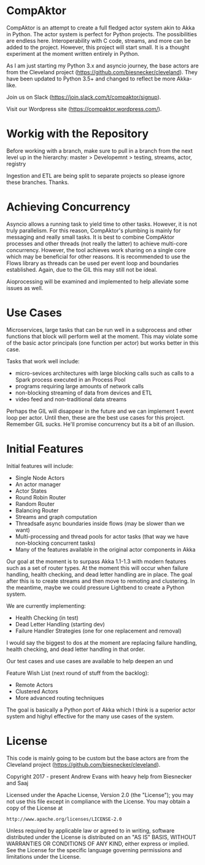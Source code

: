 # CompAktor

CompAktor is an attempt to create a full fledged actor system akin to Akka in Python. The actor system is perfect for Python projects. The possibilities are endless here. Interoperability with C code, streams, and more can be added to the project. However, this project will start small. It is a thought experiment at the moment written entirely in Python.

As I am just starting my Python 3.x and asyncio journey, the base actors are from the Cleveland project (https://github.com/biesnecker/cleveland). They have been updated to Python 3.5+ and changed to reflect be more Akka-like.

Join us on Slack (https://join.slack.com/t/compaktor/signup).

Visit our Wordpress site (https://compaktor.wordpress.com/).

# Workig with the Repository

Before working with a branch, make sure to pull in a branch from the next level up in the hierarchy:
                                            master
                                              >
                                              Developemnt
                                                   >
                                                   testing, streams, actor, registry

Ingestion and ETL are being split to separate projects so please ignore these branches. Thanks.

# Achieving Concurrency

Asyncio allows a running task to yield time to other tasks. However, it is not truly parallelism. For this reason, CompAktor's plumbing is mainly for messaging and really small tasks. It is best to combine CompAktor processes and other threads (not really the latter) to achieve multi-core concurrency. However, the tool achieves work sharing on a single core which may be beneficial for other reasons. It is recommended to use the Flows library as threads can be used per event loop and boundaries established. Again, due to the GIL this may still not be ideal. 

Aioprocessing will be examined and implemented to help alleviate some issues as well.

# Use Cases

Microservices, large tasks that can be run well in a subprocess and other functions that block will perform well at the moment. This may violate some of the basic actor principals (one function per actor) but works better in this case.

Tasks that work well include:
 - micro-sevices architectures with large blocking calls such as calls to a Spark process executed in an Process Pool
 - programs requiring large amounts of network calls
 - non-blocking streaming of data from devices and ETL
 - video feed and non-traditional data streams

Perhaps the GIL will disappear in the future and we can implement 1 event loop per actor. Until then, these are the best use cases for this project. Remember GIL sucks. He'll promise concurrency but its a bit of an illusion.

# Initial Features

Initial features will include:

- Single Node Actors
- An actor manager
- Actor States
- Round Robin Router
- Random Router
- Balancing Router
- Streams and graph computation
- Threadsafe async boundaries inside flows (may be slower than we want)
- Multi-processing and thread pools for actor tasks (that way we have non-blocking concurrent tasks)
- Many of the features available in the original actor components in Akka

Our goal at the moment is to surpass Akka 1.1-1.3 with modern features such as a set of router types. 
At the moment this will occur when failure handling, health checking, and dead letter handling are in
place. The goal after this is to create streams and then move to remoting and clustering. In the 
meantime, maybe we could pressure Lightbend to create a Python system. 

We are currently implementing:

- Health Checking (in test)
- Dead Letter Handling (starting dev)
- Failure Handler Strategies (one for one replacement and removal) 

I would say the biggest to dos at the moment are replacing failure handling, health checking, and dead letter handling in that order.

Our test cases and use cases are available to help deepen an und

Feature Wish List (next round of stuff from the backlog):

- Remote Actors
- Clustered Actors
- More advanced routing techniques

The goal is basically a Python port of Akka which I think is a superior actor system and highyl effective for the 
many use cases of the system.

# License

This code is mainly going to be custom but the base actors are from the Cleveland project (https://github.com/biesnecker/cleveland).


Copyright 2017 - present Andrew Evans with heavy help from Biesnecker and Saaj

Licensed under the Apache License, Version 2.0 (the "License");
you may not use this file except in compliance with the License.
You may obtain a copy of the License at

    http://www.apache.org/licenses/LICENSE-2.0

Unless required by applicable law or agreed to in writing, software
distributed under the License is distributed on an "AS IS" BASIS,
WITHOUT WARRANTIES OR CONDITIONS OF ANY KIND, either express or implied.
See the License for the specific language governing permissions and
limitations under the License.
